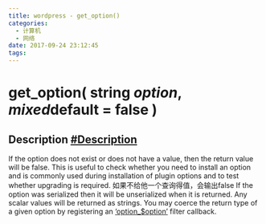 ```yaml
---
title: wordpress - get_option()
categories:
  - 计算机
  - 网络
date: 2017-09-24 23:12:45
tags:
---
```

<!-- more -->
get_option( string $option, mixed $default = false )
====================================================

Description [#Description](https://developer.wordpress.org/reference/functions/get_option/#description)
-------------------------------------------------------------------------------------------------------

If the option does not exist or does not have a value, then the return value will be false. This is useful to check whether you need to install an option and is commonly used during installation of plugin options and to test whether upgrading is required. 如果不给他一个查询得值，会输出false If the option was serialized then it will be unserialized when it is returned. Any scalar values will be returned as strings. You may coerce the return type of a given option by registering an [‘option_$option’](https://developer.wordpress.org/reference/hooks/option_option/) filter callback.